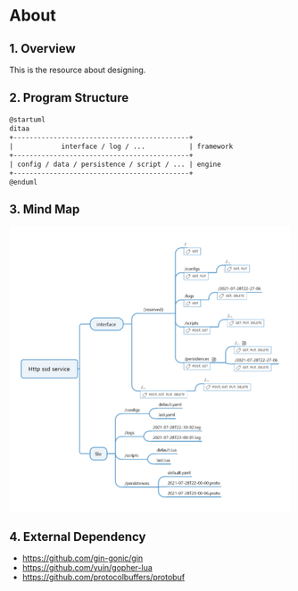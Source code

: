 # About

## 1. Overview

This is the resource about designing.

## 2. Program Structure

```plantuml
@startuml
ditaa
+--------------------------------------------+
|            interface / log / ...           | framework
+--------------------------------------------+
| config / data / persistence / script / ... | engine
+--------------------------------------------+
@enduml
```

## 3. Mind Map

![design-map](image/design-map.png)

## 4. External Dependency

- https://github.com/gin-gonic/gin
- https://github.com/yuin/gopher-lua
- https://github.com/protocolbuffers/protobuf
